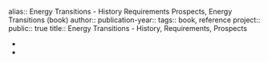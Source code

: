 alias:: Energy Transitions - History Requirements Prospects, Energy Transitions (book)
author::
publication-year::
tags:: book, reference
project:: 
public:: true
title:: Energy Transitions - History, Requirements, Prospects

-
-